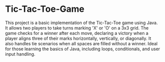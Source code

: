 # Tic-Tac-Toe-Game
This project is a basic implementation of the Tic-Tac-Toe game using Java. It allows two players to take turns marking 'X' or 'O' on a 3x3 grid. The game checks for a winner after each move, declaring a victory when a player aligns three of their marks horizontally, vertically, or diagonally. It also handles tie scenarios when all spaces are filled without a winner. Ideal for those learning the basics of Java, including loops, conditionals, and user input handling.
